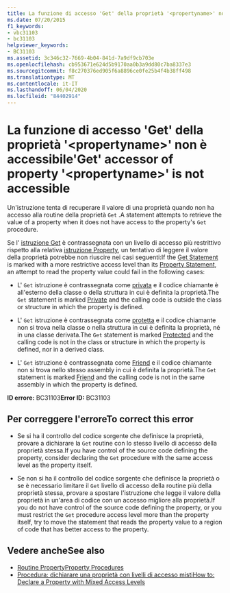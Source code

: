 ```yaml
---
title: La funzione di accesso 'Get' della proprietà '<propertyname>' non è accessibile
ms.date: 07/20/2015
f1_keywords:
- vbc31103
- bc31103
helpviewer_keywords:
- BC31103
ms.assetid: 3c346c32-7669-4b04-841d-7a9df9cb703e
ms.openlocfilehash: cb953671e624d5b9170aa0b3a9dd80c7ba8337e3
ms.sourcegitcommit: f8c270376ed905f6a8896ce0fe25b4f4b38ff498
ms.translationtype: MT
ms.contentlocale: it-IT
ms.lasthandoff: 06/04/2020
ms.locfileid: "84402914"
---
```

# <a name="get-accessor-of-property-propertyname-is-not-accessible"></a><span data-ttu-id="590b4-102">La funzione di accesso 'Get' della proprietà '\<propertyname>' non è accessibile</span><span class="sxs-lookup"><span data-stu-id="590b4-102">'Get' accessor of property '\<propertyname>' is not accessible</span></span>
<span data-ttu-id="590b4-103">Un'istruzione tenta di recuperare il valore di una proprietà quando non ha accesso alla routine della proprietà `Get` .</span><span class="sxs-lookup"><span data-stu-id="590b4-103">A statement attempts to retrieve the value of a property when it does not have access to the property's `Get` procedure.</span></span>  
  
 <span data-ttu-id="590b4-104">Se l' [istruzione Get](../statements/get-statement.md) è contrassegnata con un livello di accesso più restrittivo rispetto alla relativa [istruzione Property](../statements/property-statement.md), un tentativo di leggere il valore della proprietà potrebbe non riuscire nei casi seguenti:</span><span class="sxs-lookup"><span data-stu-id="590b4-104">If the [Get Statement](../statements/get-statement.md) is marked with a more restrictive access level than its [Property Statement](../statements/property-statement.md), an attempt to read the property value could fail in the following cases:</span></span>  
  
- <span data-ttu-id="590b4-105">L' `Get` istruzione è contrassegnata come [privata](../modifiers/private.md) e il codice chiamante è all'esterno della classe o della struttura in cui è definita la proprietà.</span><span class="sxs-lookup"><span data-stu-id="590b4-105">The `Get` statement is marked [Private](../modifiers/private.md) and the calling code is outside the class or structure in which the property is defined.</span></span>  
  
- <span data-ttu-id="590b4-106">L' `Get` istruzione è contrassegnata come [protetta](../modifiers/protected.md) e il codice chiamante non si trova nella classe o nella struttura in cui è definita la proprietà, né in una classe derivata.</span><span class="sxs-lookup"><span data-stu-id="590b4-106">The `Get` statement is marked [Protected](../modifiers/protected.md) and the calling code is not in the class or structure in which the property is defined, nor in a derived class.</span></span>  
  
- <span data-ttu-id="590b4-107">L' `Get` istruzione è contrassegnata come [Friend](../modifiers/friend.md) e il codice chiamante non si trova nello stesso assembly in cui è definita la proprietà.</span><span class="sxs-lookup"><span data-stu-id="590b4-107">The `Get` statement is marked [Friend](../modifiers/friend.md) and the calling code is not in the same assembly in which the property is defined.</span></span>  
  
 <span data-ttu-id="590b4-108">**ID errore:** BC31103</span><span class="sxs-lookup"><span data-stu-id="590b4-108">**Error ID:** BC31103</span></span>  
  
## <a name="to-correct-this-error"></a><span data-ttu-id="590b4-109">Per correggere l'errore</span><span class="sxs-lookup"><span data-stu-id="590b4-109">To correct this error</span></span>  
  
- <span data-ttu-id="590b4-110">Se si ha il controllo del codice sorgente che definisce la proprietà, provare a dichiarare la `Get` routine con lo stesso livello di accesso della proprietà stessa.</span><span class="sxs-lookup"><span data-stu-id="590b4-110">If you have control of the source code defining the property, consider declaring the `Get` procedure with the same access level as the property itself.</span></span>  
  
- <span data-ttu-id="590b4-111">Se non si ha il controllo del codice sorgente che definisce la proprietà o se è necessario limitare il `Get` livello di accesso della routine più della proprietà stessa, provare a spostare l'istruzione che legge il valore della proprietà in un'area di codice con un accesso migliore alla proprietà.</span><span class="sxs-lookup"><span data-stu-id="590b4-111">If you do not have control of the source code defining the property, or you must restrict the `Get` procedure access level more than the property itself, try to move the statement that reads the property value to a region of code that has better access to the property.</span></span>  
  
## <a name="see-also"></a><span data-ttu-id="590b4-112">Vedere anche</span><span class="sxs-lookup"><span data-stu-id="590b4-112">See also</span></span>

- [<span data-ttu-id="590b4-113">Routine Property</span><span class="sxs-lookup"><span data-stu-id="590b4-113">Property Procedures</span></span>](../../programming-guide/language-features/procedures/property-procedures.md)
- [<span data-ttu-id="590b4-114">Procedura: dichiarare una proprietà con livelli di accesso misti</span><span class="sxs-lookup"><span data-stu-id="590b4-114">How to: Declare a Property with Mixed Access Levels</span></span>](../../programming-guide/language-features/procedures/how-to-declare-a-property-with-mixed-access-levels.md)
